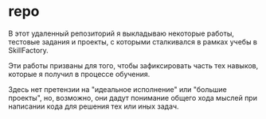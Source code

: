 # repo
В этот удаленный репозиторий я выкладываю некоторые работы, тестовые задания и проекты, с которыми сталкивался в рамках учебы в SkillFactory. 

Эти работы призваны для того, чтобы зафиксировать часть тех навыков, которые я получил в процессе обучения.

Здесь нет претензии на "идеальное исполнение" или "большие проекты", но, возможно, они дадут понимание общего хода мыслей при написании кода для решения тех или иных задач.
